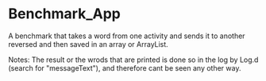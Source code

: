 # Benchmark_App

A benchmark that takes a word from one activity and sends it to another reversed and then saved in an array or ArrayList.

Notes: The result or the wrods that are printed is done so in the log by Log.d (search for "messageText"), and therefore cant be seen any other way.
